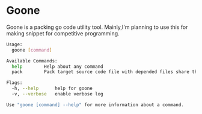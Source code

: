 # Goone

Goone is a packing go code utility tool.
Mainly,I'm planning to use this for making snippet for competitive programming.

```sh
Usage:
  goone [command]

Available Commands:
  help        Help about any command
  pack        Pack target source code file with depended files share the package name into single file

Flags:
  -h, --help      help for goone
  -v, --verbose   enable verbose log

Use "goone [command] --help" for more information about a command.
```
